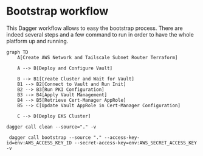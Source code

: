 # Bootstrap workflow

This Dagger workflow allows to easy the bootstrap process. There are indeed several steps and a few command to run in order to have the whole platform up and running.

```mermaid
graph TD
    A[Create AWS Network and Tailscale Subnet Router Terraform]

    A --> B[Deploy and Configure Vault]

    B --> B1[Create Cluster and Wait for Vault]
    B1 --> B2[Connect to Vault and Run Init]
    B2 --> B3[Run PKI Configuration]
    B3 --> B4[Apply Vault Management]
    B4 --> B5[Retrieve Cert-Manager AppRole]
    B5 --> C[Update Vault AppRole in Cert-Manager Configuration]

    C --> D[Deploy EKS Cluster]

```

```console
dagger call clean --source="." -v
```


```console
 dagger call bootstrap --source "." --access-key-id=env:AWS_ACCESS_KEY_ID --secret-access-key=env:AWS_SECRET_ACCESS_KEY -v
 ```
